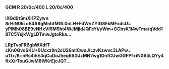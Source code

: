 #### GCM R 20/0c/400 L 20/0c/400
**iXGd9tSmXi1PZywn**<br/>**8rHiN0kLoE4A9gMnbtMGL0nLH+FdWvZYIGSEkMFxdsU=**<br/>**yPlMh08BE9vNHxVI6MSht4WJMjldJQFeYi/yWm+GGbsK1I4wTma/qVdd187C5YsjkV/gLDTmwJgtoRka...**<br/><br/>
**LRpTvoFR6gbWXdfT**<br/>**cKn0QvoSKU+9Ucxz9n3cU26mICwoJ/LzvKzwvc3LAPw=**<br/>**uTl+/K+nRs4ihE4qCuDoJheq6SGJzMN7wg1DnfCUwGGFPf+iNX65LQYy4fIxXirTouGJwM8WKrEjcJQT...**